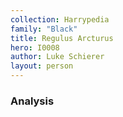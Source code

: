 ```yaml
---
collection: Harrypedia
family: "Black"
title: Regulus Arcturus
hero: I0008
author: Luke Schierer
layout: person
---
```



### Analysis

